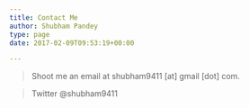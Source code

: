 ```yaml
---
title: Contact Me
author: Shubham Pandey
type: page
date: 2017-02-09T09:53:19+00:00

---
```

> Shoot me an email at shubham9411 [at] gmail [dot] com. 

> Twitter @shubham9411